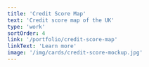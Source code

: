 ```yaml
---
title: 'Credit Score Map'
text: 'Credit score map of the UK'
type: 'work'
sortOrder: 4
link: '/portfolio/credit-score-map'
linkText: 'Learn more'
image: '/img/cards/credit-score-mockup.jpg'
---
```

